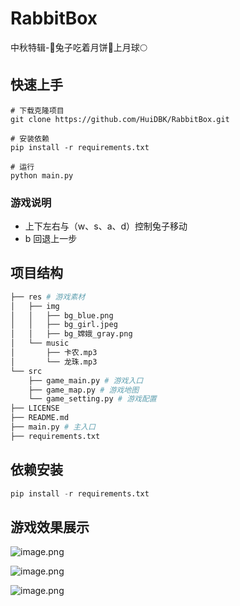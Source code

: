 # RabbitBox
中秋特辑-🐰兔子吃着月饼🥮上月球🌕

## 快速上手
```
# 下载克隆项目
git clone https://github.com/HuiDBK/RabbitBox.git

# 安装依赖
pip install -r requirements.txt 

# 运行
python main.py
```
### 游戏说明
- 上下左右与（w、s、a、d）控制兔子移动
- b 回退上一步

## 项目结构
```bash
├── res # 游戏素材
│   ├── img
│   │   ├── bg_blue.png
│   │   ├── bg_girl.jpeg
│   │   ├── bg_嫦娥_gray.png
│   └── music
│       ├── 卡农.mp3
│       └── 龙珠.mp3
└── src
    ├── game_main.py # 游戏入口
    ├── game_map.py # 游戏地图
    └── game_setting.py # 游戏配置
├── LICENSE
├── README.md
├── main.py # 主入口
├── requirements.txt
```

## 依赖安装
```python
pip install -r requirements.txt
```

## 游戏效果展示

![image.png](https://p3-juejin.byteimg.com/tos-cn-i-k3u1fbpfcp/33354de14f954114b4df152c11d06341~tplv-k3u1fbpfcp-jj-mark:0:0:0:0:q75.image#?w=1664&h=1720&s=1327492&e=png&a=1&b=011421)


![image.png](https://p9-juejin.byteimg.com/tos-cn-i-k3u1fbpfcp/31c472e72522458488bb8393194124df~tplv-k3u1fbpfcp-jj-mark:0:0:0:0:q75.image#?w=1664&h=1720&s=1387088&e=png&a=1&b=011421)



![image.png](https://p3-juejin.byteimg.com/tos-cn-i-k3u1fbpfcp/bd3b4539e0a04e908fc2b04714d5b6b3~tplv-k3u1fbpfcp-jj-mark:0:0:0:0:q75.image#?w=1664&h=1720&s=1283360&e=png&a=1&b=011421)